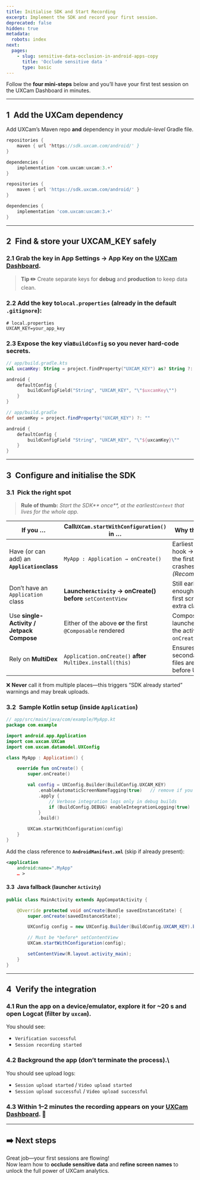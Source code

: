 ```yaml
---
title: Initialise SDK and Start Recording
excerpt: Implement the SDK and record your first session.
deprecated: false
hidden: true
metadata:
  robots: index
next:
  pages:
    - slug: sensitive-data-occlusion-in-android-apps-copy
      title: 'Occlude sensitive data '
      type: basic
---
```

Follow the **four mini-steps** below and you’ll have your first test session on the UXCam Dashboard in minutes.

***

## 1 Add the UXCam dependency

Add UXCam’s Maven repo **and** dependency in your *module-level* Gradle file.

```kotlin build.gradle.kts (Kotlin DSL)
repositories {
    maven { url 'https://sdk.uxcam.com/android/' }
}

dependencies {
    implementation 'com.uxcam:uxcam:3.+'
}
```
```groovy build.gradle (Groovy)
repositories {
    maven { url 'https://sdk.uxcam.com/android/' }
}

dependencies {
    implementation 'com.uxcam:uxcam:3.+'
}
```

***

## 2 Find & store your **UXCAM\_KEY** safely

### 2.1 **Grab the key** in **App Settings → App Key** on the <a href="https://app.uxcam.com" target="_blank" rel="noopener">UXCam Dashboard</a>.

> **Tip ✏️**  Create separate keys for **debug** and **production** to keep data clean.

### 2.2 **Add the key to`local.properties`** (already in the default `.gitignore`):

```properties
# local.properties
UXCAM_KEY=your_app_key
```

### 2.3 **Expose the key via`BuildConfig`** so you never hard-code secrets.

```kotlin Kotlin DSL
// app/build.gradle.kts
val uxcamKey: String = project.findProperty("UXCAM_KEY") as? String ?: ""

android {
    defaultConfig {
        buildConfigField("String", "UXCAM_KEY", "\"$uxcamKey\"")
    }
}
```
```groovy Groovy DSL
// app/build.gradle
def uxcamKey = project.findProperty("UXCAM_KEY") ?: ""

android {
    defaultConfig {
        buildConfigField "String", "UXCAM_KEY", "\"${uxcamKey}\""
    }
}
```

***

## 3 Configure **and** initialise the SDK

### 3.1 Pick the right spot

> **Rule of thumb:** *Start the SDK\*\* once\*\*, at the earliest`Context` that lives for the whole app.*

| **If you …**                                | **Call`UXCam.startWithConfiguration()` in …**                   | **Why this spot?**                                                              |
| ------------------------------------------- | --------------------------------------------------------------- | ------------------------------------------------------------------------------- |
| Have (or can add) an **`Application`class** | `MyApp : Application → onCreate()`                              | Earliest lifecycle hook → captures the first screen & crashes. *(Recommended.)* |
| Don’t have an `Application` class           | **Launcher`Activity` → onCreate()** **before** `setContentView` | Still early enough for the first screen; zero extra classes.                    |
| Use **single-Activity / Jetpack Compose**   | Either of the above **or** the first `@Composable` rendered     | Compose is launched from the activity’s `onCreate()`.                           |
| Rely on **MultiDex**                        | `Application.onCreate()` **after** `MultiDex.install(this)`     | Ensures secondary DEX files are loaded before UXCam.                            |

❌ **Never** call it from multiple places—this triggers “SDK already started” warnings and may break uploads.

### 3.2 Sample Kotlin setup (inside `Application`)

```kotlin
// app/src/main/java/com/example/MyApp.kt
package com.example

import android.app.Application
import com.uxcam.UXCam
import com.uxcam.datamodel.UXConfig

class MyApp : Application() {

    override fun onCreate() {
        super.onCreate()

        val config = UXConfig.Builder(BuildConfig.UXCAM_KEY)
            .enableAutomaticScreenNameTagging(true)   // remove if you tag screens manually
            .apply {
                // Verbose integration logs only in debug builds
                if (BuildConfig.DEBUG) enableIntegrationLogging(true)
            }
            .build()

        UXCam.startWithConfiguration(config)
    }
}
```

Add the class reference to **`AndroidManifest.xml`** (skip if already present):

```xml
<application
    android:name=".MyApp"
    … >
```

#### 3.3 Java fallback (launcher `Activity`)

```java
public class MainActivity extends AppCompatActivity {

    @Override protected void onCreate(Bundle savedInstanceState) {
        super.onCreate(savedInstanceState);

        UXConfig config = new UXConfig.Builder(BuildConfig.UXCAM_KEY).build();

        // Must be *before* setContentView
        UXCam.startWithConfiguration(config);

        setContentView(R.layout.activity_main);
    }
}
```

***

## 4 Verify the integration

### 4.1 **Run the app** on a device/emulator, explore it for \~20 s and open **Logcat** (filter by `uxcam`).

You should see:

* `Verification successful`
* `Session recording started`

### 4.2 **Background the app** (don’t terminate the process).\\

You should see upload logs:

* `Session upload started` / `Video upload started`
* `Session upload successful` / `Video upload successful`

### 4.3 Within **1–2 minutes** the recording appears on your [UXCam Dashboard](https://app.uxcam.com). 🎉

***

## ➡️ Next steps

Great job—your first sessions are flowing!\
Now learn how to **occlude sensitive data** and **refine screen names** to unlock the full power of UXCam analytics.